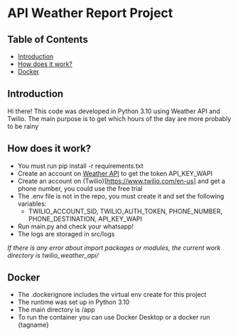 # API Weather Report Project

## Table of Contents

- [Introduction](#introduction)
- [How does it work?](#how)
- [Docker](#docker)

## Introduction

Hi there! This code was developed in Python 3.10 using Weather API and Twilio. The main purpose is to get which hours of the day are more probably to be rainy

## How does it work?

- You must run pip install -r requirements.txt
- Create an account on [Weather API](https://www.weatherapi.com/) to get the token API_KEY_WAPI
- Create an account on (Twilio)[https://www.twilio.com/en-us] and get a phone number, you could use the free trial
- The .env file is not in the repo, you must create it and set the following variables:
  - TWILIO_ACCOUNT_SID, TWILIO_AUTH_TOKEN, PHONE_NUMBER, PHONE_DESTINATION, API_KEY_WAPI
- Run main.py and check your whatsapp!
- The logs are storaged in src/logs

*If there is any error about import packages or modules, the current work directory is twilio_weather_api/*

## Docker

- The .dockerignore includes the virtual env create for this project
- The runtime was set up in Python 3.10
- The main directory is /app
- To run the container you can use Docker Desktop or a docker run {tagname}
